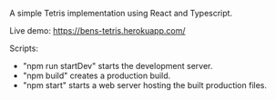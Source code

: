 A simple Tetris implementation using React and Typescript.

Live demo: https://bens-tetris.herokuapp.com/

Scripts:
 - "npm run startDev" starts the development server.
 - "npm build" creates a production build.
 - "npm start" starts a web server hosting the built production files.